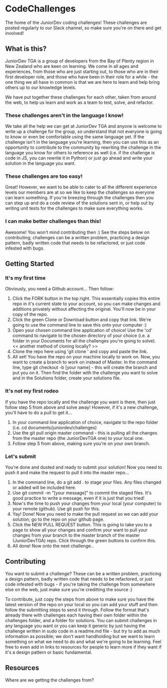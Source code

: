 # CodeChallenges
The home of the JuniorDev coding challenges! These challenges are posted regularly to our Slack channel, so make sure you're on there and get involved!

## What is this?

JuniorDev TGA is a group of developers from the Bay of Plenty region in New Zealand who are keen on learning. We come in all ages and experiences, from those who are just starting out, to those who are in their first developer role, and those who have been in their role for a while - the one thing we all have in common is that we are here to learn and help bring others up to our knowledge levels.

We have put together these challenges for each other, taken from around the web, to help us learn and work as a team to test, solve, and refactor. 

### These challenges aren't in the language I know!

We take all the help we can get at JuniorDev TGA and anyone is welcome to write up a challenge for the group, so understand that not everyone is going to know or even be comfortable using the same language yet. If the challenge isn't in the language you're learning, then you can use this as an opportunity to contribute to the community by rewriting the challenge in the language you know for others to reference as well (i.e. if the challenge is code in JS, you can rewrite it in Python) or just go ahead and write your solution in the language you want.

### These challenges are too easy!

Great! However, we want to be able to cater to all the different experience levels our members are at so we like to keep the challenges so everyone can learn something. If you're breezing through the challenges then you can step up and do a code review of the solutions sent in, or help out by writing unit tests for the challenges to make sure everything works.

### I can make better challenges than this!

Awesome! You won't mind contributing then :) See the steps below on contributing; challenges can be a written problem, practicing a design pattern, badly written code that needs to be refactored, or just code infested with bugs.

## Getting Started

### It's my first time

Obviously, you need a Github account... Then follow:

1. Click the FORK button in the top right. This essentially copies this entire repo in it's current state to your account, so you can make changes and additions privately without affecting the original. You'll now be in your copy of the repo.
2. Click the green Clone or Download button and copy that link. We're going to use the command line to save this onto your computer :)
3. Open your chosen command line application of choice! Use the 'cd' command to navigate to the chosen directory of your choice (i.e. a folder in your Documents for all the challenges you're going to solve). << another method of cloning locally? >>
4. Clone the repo here using 'git clone ' and copy and paste the link.
5. All set! You have the repo on your machine locally to work on. Now, you want to create a branch to work on instead of Master. In the command line, type git checkout -b [your name] - this will create the branch and put you on it. Then find the folder with the challenge you want to solve and in the Solutions folder, create your solutions file.

### It's not my first rodeo

If you have the repo locally and the challenge you want is there, then just follow step 5 from above and solve away! However, if it's a new challenge, you'll have to do a pull to get it...

1. In your command line application of choice, navigate to the repo folder (i.e. cd documents/juniordev/challenges)
2. Use the git pull origin master command - this is pulling all the changes from the master repo (the JuniorDevTGA one) to your local one.
3. Follow step 5 from above, making sure you're on your own branch.

### Let's submit

You're done and dusted and ready to submit your solution! Now you need to push it and make the request to pull it into the master repo...

1. In the command line, do a git add . to stage your files. Any files changed or added will be included here.
2. Use git commit -m "[your message]" to commit the staged files. It's good practice to write a message, even if it is just that you tried!
3. Now's the time to push your changes from your local (your computer) to your remote (github). Use git push for this.
4. Yay! Done! Now you need to make the pull request so we can add your solution; go to the repo on *your* github page.
5. Click the NEW PULL REQUEST button. This is going to take you to a page to show all your changes and confirm your want to pull your changes from your branch to the master branch of the master (JuniorDevTGA) repo. Click through the green buttons to confirm this.
6. All done! Now onto the next challenge..

## Contributing

You want to submit a challenge? These can be a written problem, practicing a design pattern, badly written code that needs to be refactored, or just code infested with bugs - if you're taking the challenge from somewhere else on the web, just make sure you're creditting the source :)

To contribute, just copy the steps from above to make sure you have the latest version of the repo on your local so you can add your stuff and then follow the submitting steps to send it through. Follow the format that's already there with challenges each having their own folder within the challenges folder, and a folder for solutions. You can submit challenges in any language you want or you can keep it generic by just having the challenge written in sudo code in a readme.md file - but try to add as much information as possible; we don't want handholding but we want to learn something on what we need to do and what we're going to be learning. Feel free to even add in links to resources for people to learn more if they want if it's a design pattern or basic fundamental.

## Resources

Where are we getting the challenges from?